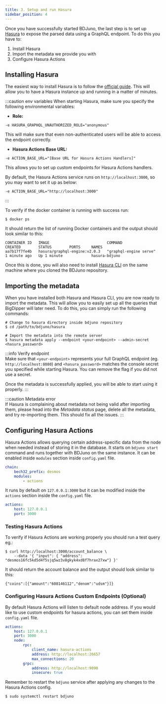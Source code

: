 ```yaml
---
title: 3. Setup and run Hasura
sidebar_position: 4
---
```


Once you have successfully started BDJuno, the last step is to set up [Hasura](https://hasura.io/) to expose the parsed data using a GraphQL endpoint. To do this you have to:

1. Install Hasura
2. Import the metadata we provide you with
3. Configure Hasura Actions 

## Installing Hasura
The easiest way to install Hasura is to follow the [official guide](https://hasura.io/docs/latest/graphql/core/getting-started/docker-simple.html). This will allow you to have a Hasura instance up and running in a matter of minutes.

:::caution env variables
When starting Hasura, make sure you specify the following environmental variables:
- __Role:__
```
-e HASURA_GRAPHQL_UNAUTHORIZED_ROLE="anonymous"
```
This will make sure that even non-authenticated users will be able to access the endpoint correctly.

- __Hasura Actions Base URL:__
```
-e ACTION_BASE_URL="[Base URL for Hasura Actions Handlers]"
```
This allows you to set up custom endpoints for Hasura Actions handlers. 

By default, the Hasura Actions service runs on `http://localhost:3000`, so you may want to set it up as below: 
```
-e ACTION_BASE_URL="http://localhost:3000"
```

:::

To verify if the docker container is running with success run:
```shell
$ docker ps
```
It should return the list of running Docker containers and the output should look similar to this:
```
CONTAINER ID   IMAGE                          COMMAND                  CREATED        STATUS        PORTS     NAMES
aa7b17f7fe4b   hasura/graphql-engine:v2.0.3   "graphql-engine serve"   1 minute ago   Up 1 minute             hasura-bdjuno
```

Once this is done, you will also need to install [Hasura CLI](https://hasura.io/docs/latest/graphql/core/hasura-cli/install-hasura-cli.html#install-hasura-cli) on the same machine where you cloned the BDJuno repository.

## Importing the metadata
When you have installed both Hasura and Hasura CLI, you are now ready to import the metadata. This will allow you to easily set up all the queries that BigDipper will later need. To do this, you can simply run the following commands:

```shell
# Change to hasura directory inside bdjuno repository
$ cd /path/to/bdjuno/hasura

# Import the metadata into the remote server
$ hasura metadata apply --endpoint <your-endpoint> --admin-secret <hasura_password>
```

:::info Verify endpoint  
Make sure that `<your-endpoint>` represents your full GraphQL endpoint (eg. `http://localhost:8080`) and `<hasura_password>` matches the console secret you specified while starting Hasura. You can remove the flag if you did not use a secret.

Once the metadata is successfully applied, you will be able to start using it properly.
:::

:::caution Metadata error    
If Hasura is complaining about metadata not being valid after importing them, please head into the _Metadata status_ page, delete all the metadata, and try re-importing them. This should fix all the issues.
:::


## Configuring Hasura Actions
Hasura Actions allows querying certain address-specific data from the node when needed instead of storing it in the database. It starts on `bdjuno start` command and runs together with BDJuno on the same instance. It can be enabled inside `modules` section inside `config.yaml` file.
```yaml
chain:
    bech32_prefix: desmos
    modules:
        - actions
```
It runs by default on `127.0.0.1:3000` but it can be modified inside the `actions` section inside the `config.yaml` file.
```yaml
actions:
    host: 127.0.0.1
    port: 3000
```

### Testing Hasura Actions
To verify if Hasura Actions are working properly you should run a test query eg.:
```
$ curl http://localhost:3000/account_balance \
    --data '{ "input": { "address": "desmos16fc5kd5d4f5sjq5wz3v8gkyk4xd8f7hrax27xw"} }'
```
It should return the account balance and the output should look similar to this:

```
{"coins":[{"amount":"608146112","denom":"udsm"}]}
```

### Configuring Hasura Actions Custom Endpoints (Optional)
By default Hasura Actions will listen to default node address. If you would like to use custom endpoints for hasura actions, you can set them inside `config.yaml` file.
```yaml
actions:
    host: 127.0.0.1
    port: 3000
    node:
        rpc:
            client_name: hasura-actions
            address: http://localhost:26657
            max_connections: 20
        grpc:
            address: http://localhost:9090
            insecure: true
```

Remember to restart the `bdjuno` service after applying any changes to the Hasura Actions config.
```shell
$ sudo systemctl restart bdjuno
```